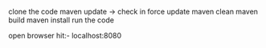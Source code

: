 clone the code 
maven update -> check in force update
maven clean
maven build
maven install
run the code

open browser hit:-    localhost:8080

